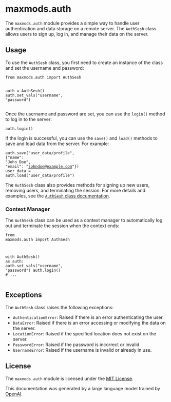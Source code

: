 <h1>maxmods.auth</h1><p>The <code>maxmods.auth</code> module provides a simple way to handle user authentication and data storage on a remote server. The <code>AuthSesh</code> class allows users to sign up, log in, and manage their data on the server.</p><h2>Usage</h2><p>To use the <code>AuthSesh</code> class, you first need to create an instance of the class and set the username and password:</p><pre><div class="bg-black mb-4 rounded-md"><div class="flex items-center relative text-gray-200 bg-gray-800 px-4 py-2 text-xs font-sans"></div><div class="p-4"><code class="!whitespace-pre-wrap hljs language-python"><span class="hljs-keyword">from</span> maxmods.auth <span class="hljs-keyword">import</span> AuthSesh

auth = AuthSesh()
auth.set_vals(<span class="hljs-string">"username"</span>, <span class="hljs-string">"password"</span>)
</code></div></div></pre><p>Once the username and password are set, you can use the <code>login()</code> method to log in to the server:</p><pre><div class="bg-black mb-4 rounded-md"><div class="flex items-center relative text-gray-200 bg-gray-800 px-4 py-2 text-xs font-sans"></div><div class="p-4"><code class="!whitespace-pre-wrap hljs language-python">auth.login()
</code></div></div></pre><p>If the login is successful, you can use the <code>save()</code> and <code>load()</code> methods to save and load data from the server. For example:</p><pre><div class="bg-black mb-4 rounded-md"><div class="flex items-center relative text-gray-200 bg-gray-800 px-4 py-2 text-xs font-sans"></div><div class="p-4"><code class="!whitespace-pre-wrap hljs language-python">auth.save(<span class="hljs-string">"user_data/profile"</span>, {<span class="hljs-string">"name"</span>: <span class="hljs-string">"John Doe"</span>, <span class="hljs-string">"email"</span>: <span class="hljs-string">"johndoe@example.com"</span>})
user_data = auth.load(<span class="hljs-string">"user_data/profile"</span>)
</code></div></div></pre><p>The <code>AuthSesh</code> class also provides methods for signing up new users, removing users, and terminating the session. For more details and examples, see the <a href="https://github.com/maxwellewxam/maxmods/blob/main/maxmods/auth/main.py" target="_new"><code>AuthSesh</code> class documentation</a>.</p><h3>Context Manager</h3><p>The <code>AuthSesh</code> class can be used as a context manager to automatically log out and terminate the session when the context ends:</p><pre><div class="bg-black mb-4 rounded-md"><div class="flex items-center relative text-gray-200 bg-gray-800 px-4 py-2 text-xs font-sans"></div><div class="p-4"><code class="!whitespace-pre-wrap hljs language-python"><span class="hljs-keyword">from</span> maxmods.auth <span class="hljs-keyword">import</span> AuthSesh

<span class="hljs-keyword">with</span> AuthSesh() <span class="hljs-keyword">as</span> auth:
    auth.set_vals(<span class="hljs-string">"username"</span>, <span class="hljs-string">"password"</span>)
    auth.login()
    <span class="hljs-comment"># ...</span>
</code></div></div></pre><h2>Exceptions</h2><p>The <code>AuthSesh</code> class raises the following exceptions:</p><ul><li><code>AuthenticationError</code>: Raised if there is an error authenticating the user.</li><li><code>DataError</code>: Raised if there is an error accessing or modifying the data on the server.</li><li><code>LocationError</code>: Raised if the specified location does not exist on the server.</li><li><code>PasswordError</code>: Raised if the password is incorrect or invalid.</li><li><code>UsernameError</code>: Raised if the username is invalid or already in use.</li></ul><h2>License</h2><p>The <code>maxmods.auth</code> module is licensed under the <a href="https://github.com/maxwellewxam/maxmods/blob/main/LICENSE" target="_new">MIT License</a>.</p><p>This documentation was generated by a large language model trained by <a href="https://openai.com/" target="_new">OpenAI</a>.</p></div>